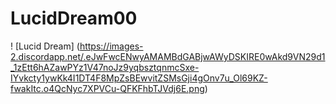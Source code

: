 # LucidDream00
 ! [Lucid Dream] (https://images-2.discordapp.net/.eJwFwcENwyAMAMBdGABjwAWyDSKIRE0wAkd9VN29d1_1zEtt6hAZawPYz1V47noJz9yqbsztqnmcSxe-IYvkcty1ywKk4I1DT4F8MpZsBEwvitZSMsGji4gOnv7u_Ol69KZ-fwakItc.o4QcNyc7XPVCu-QFKFhbTJVdj6E.png)
  
